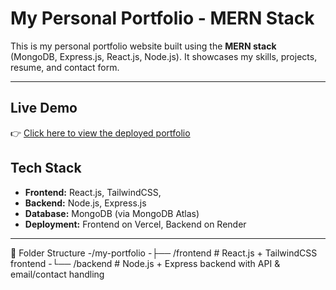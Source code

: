 # My Personal Portfolio - MERN Stack

This is my personal portfolio website built using the **MERN stack** (MongoDB, Express.js, React.js, Node.js). It showcases my skills, projects, resume, and contact form.

---

## Live Demo

👉 [Click here to view the deployed portfolio](https://protfolio-frontend-seven.vercel.app/)


## Tech Stack

- **Frontend:** React.js, TailwindCSS, 
- **Backend:** Node.js, Express.js
- **Database:** MongoDB (via MongoDB Atlas)
- **Deployment:** Frontend on Vercel, Backend on Render

---

📂 Folder Structure
-/my-portfolio
-├── /frontend # React.js + TailwindCSS frontend
-└── /backend # Node.js + Express backend with API & email/contact handling
